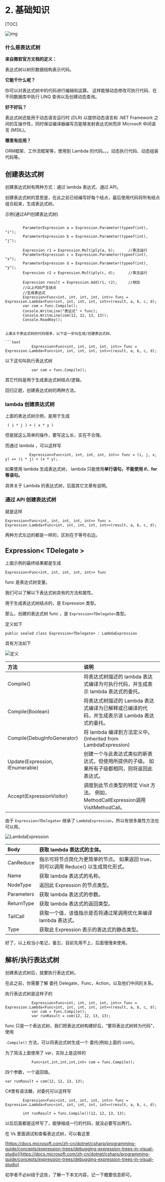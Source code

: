 # 2. 基础知识

\[TOC\]

![img](../.gitbook/assets/1315495-20181129151124078-244644004%20%281%29.png)

### 什么是表达式树

**来自微软官方文档的定义：**

表达式树以树形数据结构表示代码。

**它能干什么呢？**

你可以对表达式树中的代码进行编辑和运算。 这样能够动态修改可执行代码、在不同数据库中执行 LINQ 查询以及创建动态查询。

**好不好玩？**

表达式树还能用于动态语言运行时 \(DLR\) 以提供动态语言和 .NET Framework 之间的互操作性，同时保证编译器编写员能够发射表达式树而非 Microsoft 中间语言 \(MSIL\)。

**哪里有应用？**

ORM框架、工作流框架等，使用到 Lambda 的代码。。。动态执行代码、动态组装代码等。

## 创建表达式树

创建表达式树有两种方式：通过 lambda 表达式、通过 API。

创建表达式树的意思是，在此之前已经编写好每个结点，最后使用代码将所有结点组合起来，生成表达式树。

示例\(通过API创建表达式树\)

```text
```
            ParameterExpression a = Expression.Parameter(typeof(int), "i");
            ParameterExpression b = Expression.Parameter(typeof(int), "j");

            Expression r1 = Expression.Multiply(a, b);      //乘法运行
            ParameterExpression c = Expression.Parameter(typeof(int), "x");
            ParameterExpression d = Expression.Parameter(typeof(int), "y");
            Expression r2 = Expression.Multiply(c, d);      //乘法运行

            Expression result = Expression.Add(r1, r2);     //相加
            //以上代码产生结点
            //生成表达式
            Expression<Func<int, int, int, int, int>> func = Expression.Lambda<Func<int, int, int, int, int>>(result, a, b, c, d);
            var com = func.Compile();
            Console.WriteLine("表达式" + func);
            Console.WriteLine(com(12, 12, 13, 13));
            Console.ReadKey();
```

上面关于表达式树的代码很多，以下这一步叫生成/创建表达式树。

```text
            Expression<Func<int, int, int, int, int>> func = Expression.Lambda<Func<int, int, int, int, int>>(result, a, b, c, d);
```

以下这句叫执行表达式树

```text
            var com = func.Compile();
```

其它代码是用于生成表达式树结点/逻辑。

回归正题，创建表达式树的两种方法。

### lambda 创建表达式树

上面的表达式树示例，是用于生成

```text
 ( i * j ) + ( x * y )
```

但是就这么简单的操作，要写这么长，实在不合理。

而通过 lambda ，可以这样写

```text
           Expression<Func<int, int, int, int, int>> func = (i, j, x, y) => (i * j) + (x * y);
```

如果使用 lambda 生成表达式树， lambda 只能使用**单行语句，不能使用 if、for等语句。**

具体关于 Lambda 的表达式树，后面其它文章有说明。

### 通过 API 创建表达式树

就是这样

```text
Expression<Func<int, int, int, int, int>> func = Expression.Lambda<Func<int, int, int, int, int>>(result, a, b, c, d);
```

两种方式左边的都是一样的，区别在于等号右边。

## Expression&lt; TDelegate &gt;

上面示例的最终结果都是生成

```text
Expression<Func<int, int, int, int, int>> func
```

func 是表达式树变量。

我们可以了解以下表达式树具有的方法和属性。

用于生成表达式树结点的，是 Expression 类型。

那么，创建的表达式树 func ，是 `Expression<TDelegate>`类型。

定义如下

```text
public sealed class Expression<TDelegate> : LambdaExpression
```

具有方法如下

![&#x5B9A;&#x4E49;](../.gitbook/assets/1315495-20190921102237847-38865959.png)

| 方法 | 说明 |
| :--- | :--- |
| Compile\(\) | 将表达式树描述的 lambda 表达式编译为可执行代码，并生成表示 lambda 表达式的委托。 |
| Compile\(Boolean\) | 将表达式树描述的 Lambda 表达式编译为已解释或已编译的代码，并生成表示该 Lambda 表达式的委托。 |
| Compile\(DebugInfoGenerator\) | 将 lambda 编译到方法定义中。 \(Inherited from LambdaExpression\) |
| Update\(Expression, IEnumerable\) | 创建一个与此表达式类似的新表达式，但使用所提供的子级。 如果所有子级都相同，则将返回此表达式。 |
| Accept\(ExpressionVisitor\) | 调度到此节点类型的特定 Visit 方法。 例如，MethodCallExpression调用 VisitMethodCall。 |

由于 `Expression<TDelegate>` 继承了 `LambdaExpression`，所以有很多属性方法也可以用。

![LambdaExpression](../.gitbook/assets/1315495-20190921103038599-1050071100.png)

| Body | 获取 lambda 表达式的主体。 |
| :--- | :--- |
| CanReduce | 指示可将节点简化为更简单的节点。 如果返回 true，则可以调用 Reduce\(\) 以生成简化形式。 |
| Name | 获取 lambda 表达式的名称。 |
| NodeType | 返回此 Expression 的节点类型。 |
| Parameters | 获取 lambda 表达式的参数。 |
| ReturnType | 获取 lambda 表达式的返回类型。 |
| TailCall | 获取一个值，该值指示是否将通过尾调用优化来编译 lambda 表达式。 |
| Type | 获取此 Expression 表示的表达式的静态类型。 |

好了，以上权当小笔记，备忘，目前先用不上，后面慢慢来使用。

## 解析/执行表达式树

创建表达式树后，就要执行表达式树。

在此之前，你需要了解 委托 Delegate，Func，Action，以及他们中间的关系。

执行表达式树是这样子的

```text
            Expression<Func<int, int, int, int, int>> func = Expression.Lambda<Func<int, int, int, int, int>>(result, a, b, c, d);
            var com = func.Compile();
            var runRasult = com(12, 12, 13, 13);
```

func 只是一个表达式树，我们把表达式树构建好后，“要将表达式树转为代码”，使用

`.Compile()` 方法，可以将表达式树生成一个 委托\(例如上面的 com\)。

为了简洁上面使用了 var，实际上是这样的

```text
            Func<int,int,int,int,int> com = func.Compile();
```

四个参数，一个返回值。

```text
var runRasult = com(12, 12, 13, 13);
```

C\#里有语法糖，对委托可以这样写

```text
        Expression<Func<int, int, int, int, int>> func = Expression.Lambda<Func<int, int, int, int, int>>(result, a, b, c, d);

        int runRasult = func.Compile()(12, 12, 13, 13);
```

以后后面都是这样写了，能够缩成一行的代码，就没必要写出两行。

在 Vs 里面调试和查看表达式树，可以看这里

[https://docs.microsoft.com/zh-cn/dotnet/csharp/programming-guide/concepts/expression-trees/debugging-expression-trees-in-visual-studio](https://docs.microsoft.com/zh-cn/dotnet/csharp/programming-guide/concepts/expression-trees/debugging-expression-trees-in-visual-studio)

初学者不必纠结于这些，了解一下本文内容，记一下概要信息即可。


